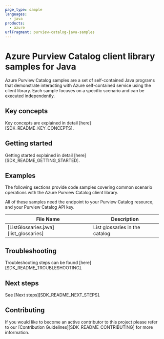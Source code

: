 ```yaml
---
page_type: sample
languages:
  - java
products:
  - azure
urlFragment: purview-catalog-java-samples
---
```


# Azure Purview Catalog client library samples for Java

Azure Purview Catalog samples are a set of self-contained Java programs that demonstrate interacting with Azure self-contained service using the client library. Each sample focuses on a specific scenario and can be executed independently.

## Key concepts

Key concepts are explained in detail [here][SDK_README_KEY_CONCEPTS].

## Getting started

Getting started explained in detail [here][SDK_README_GETTING_STARTED].

## Examples

The following sections provide code samples covering common scenario operations with the Azure Purview Catalog client library.

All of these samples need the endpoint to your Purview Catalog resource, and your Purview Catalog API key.

|**File Name**|**Description**|
|----------------|-------------|
|[ListGlossaries.java][list_glossaries]|List glossaries in the catalog|

## Troubleshooting

Troubleshooting steps can be found [here][SDK_README_TROUBLESHOOTING].

## Next steps

See [Next steps][SDK_README_NEXT_STEPS].

## Contributing

If you would like to become an active contributor to this project please refer to our [Contribution Guidelines][SDK_README_CONTRIBUTING] for more information.

<!-- LINKS -->
<!-- [SDK_README_CONTRIBUTING]: https://github.com/Azure/azure-sdk-for-java/blob/master/sdk/purview/azure-analytics-purview-catalog/README.md#contributing -->
<!-- [SDK_README_GETTING_STARTED]: https://github.com/Azure/azure-sdk-for-java/blob/master/sdk/purview/azure-analytics-purview-catalog/README.md#getting-started -->
<!-- [SDK_README_TROUBLESHOOTING]: https://github.com/Azure/azure-sdk-for-java/blob/master/sdk/purview/azure-analytics-purview-catalog/README.md#troubleshooting -->
<!-- [SDK_README_KEY_CONCEPTS]: https://github.com/Azure/azure-sdk-for-java/blob/master/sdk/purview/azure-analytics-purview-catalog/README.md#key-concepts -->
<!-- [SDK_README_DEPENDENCY]: https://github.com/Azure/azure-sdk-for-java/blob/master/sdk/purview/azure-analytics-purview-catalog/README.md#include-the-package -->
<!-- [SDK_README_NEXT_STEPS]: https://github.com/Azure/azure-sdk-for-java/blob/master/sdk/purview/azure-analytics-purview-catalog/README.md#next-steps -->
<!-- [list_glossaries]: https://github.com/Azure/azure-sdk-for-java/blob/master/sdk/purview/azure-analytics-purview-catalog/src/samples/java/com/azure/analytics/purview/catalog/ListGlossaries.java -->